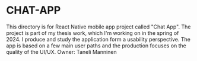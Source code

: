 # CHAT-APP
This directory is for React Native mobile app project called "Chat App". The project is part of my thesis work, which I'm working on in the spring of 2024. I produce and study the application form a usability perspective. The app is based on a few main user paths and the production focuses on the quality of the UI/UX. Owner: Taneli Manninen
